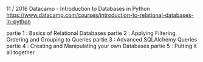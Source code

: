 11 / 2016 Datacamp - Introduction to Databases in Python
https://www.datacamp.com/courses/introduction-to-relational-databases-in-python

partie 1 :  Basics of Relational Databases 
partie 2 :  Applying Filtering, Ordering and Grouping to Queries
partie 3 :  Advanced SQLAlchemy Queries
partie 4 :  Creating and Manipulating your own Databases 
partie 5 :  Putting it all together
